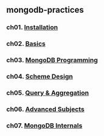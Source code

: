## mongodb-practices

### ch01. [Installation](https://github.com/kickscar-db/mongodb-practices/tree/master/ch01)
### ch02. [Basics](https://github.com/kickscar-db/mongodb-practices/tree/master/ch02)
### ch03. [MongoDB Programming](https://github.com/kickscar-db/mongodb-practices/tree/master/ch03)
### ch04. [Scheme Design](https://github.com/kickscar-db/mongodb-practices/tree/master/ch04)
### ch05. [Query & Aggregation](https://github.com/kickscar-db/mongodb-practices/tree/master/ch05)
### ch06. [Advanced Subjects](https://github.com/kickscar-db/mongodb-practices/tree/master/ch06)
### ch07. [MongoDB Internals](https://github.com/kickscar-db/mongodb-practices/tree/master/ch07)
